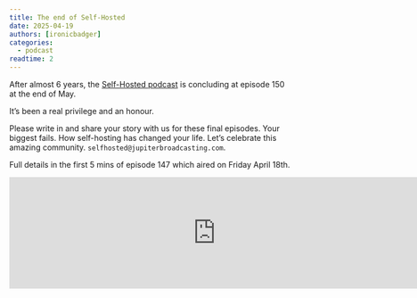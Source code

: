 ```yaml
---
title: The end of Self-Hosted
date: 2025-04-19
authors: [ironicbadger]
categories:
  - podcast
readtime: 2
---
```


After almost 6 years, the [Self-Hosted podcast](https://selfhosted.show) is concluding at episode 150 at the end of May.

It’s been a real privilege and an honour.

Please write in and share your story with us for these final episodes. Your biggest fails. How self-hosting has changed your life. Let’s celebrate this amazing community. `selfhosted@jupiterbroadcasting.com`.

Full details in the first 5 mins of episode 147 which aired on Friday April 18th.

<iframe src="https://player.fireside.fm/v2/dUlrHQih+POdF7cfp?theme=dark" width="740" height="200" frameborder="0" scrolling="no"></iframe>